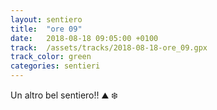 ```yaml
---
layout: sentiero
title:  "ore 09"
date:   2018-08-18 09:05:00 +0100
track:  /assets/tracks/2018-08-18-ore_09.gpx
track_color: green
categories: sentieri
---
```


Un altro bel sentiero!! :mountain: :snowflake: